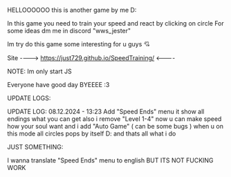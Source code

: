 HELLOOOOOO
this is another game by me D:

In this game you need to train your speed and react by clicking on circle
For some ideas dm me in discord "wws_jester"

Im try do this game some interesting for u guys 💘

Site ----> https://just729.github.io/SpeedTraining/ <----

NOTE: Im only start JS

Everyone have good day
BYEEEE :3

UPDATE LOGS:

UPDATE LOG: 08.12.2024 - 13:23 Add "Speed Ends" menu it show all endings what you can get also i remove "Level 1-4" now u can make speed how your soul want and i add "Auto Game" ( can be some bugs ) when u on this mode all circles pops by itself D:
and thats all what i do 

JUST SOMETHING:

I wanna translate "Speed Ends" menu to english BUT ITS NOT FUCKING WORK
